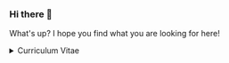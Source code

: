### Hi there 👋

What's up? I hope you find what you are looking for here! 

<details>
<summary>Curriculum Vitae</summary>
  
**Request**

```graphql
{
  me {
    name
    positions(first: 3, orderBy: RECENT) {
      data {
        title
        startDate
        company {
          name
        }
      }
    }
    languagesOfExpertise(first: 3 orderBy: EXPERIENCE)
  }
}
```


**Response**

```json
{
  "me": {
    "name": "Oscar Roth Andersen",
    "positions": {
      "data": [
        {
          "title": "Engineering Manager",
          "startDate": "2022-01-01",
          "company": {
            "name": "Awaze"
          }
        },
        {
          "title": "Technological Lead",
          "startDate": "2020-05-01",
          "company": {
            "name": "Clio ApS"
          }
        },
        {
          "title": "Full stack developer",
          "startDate": "2019-08-01",
          "company": {
            "name": "Clio ApS"
          }
        }
      ],
    },
    "languagesOfExpertise": [
      "PHP",
      "Python",
      "JavaScript"
    ]
  }
}
```

</details

<!--
**Odder/Odder** is a ✨ _special_ ✨ repository because its `README.md` (this file) appears on your GitHub profile.

Here are some ideas to get you started:

- 🔭 I’m currently working on ...
- 🌱 I’m currently learning ...
- 👯 I’m looking to collaborate on ...
- 🤔 I’m looking for help with ...
- 💬 Ask me about ...
- 📫 How to reach me: ...
- 😄 Pronouns: ...
- ⚡ Fun fact: ...
-->
